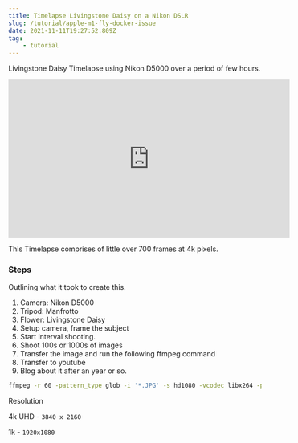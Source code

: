 ```yaml
---
title: Timelapse Livingstone Daisy on a Nikon DSLR
slug: /tutorial/apple-m1-fly-docker-issue
date: 2021-11-11T19:27:52.809Z
tag:
    - tutorial
---
```

Livingstone Daisy Timelapse using Nikon D5000 over a period of few hours.

<iframe width="560" height="315" src="https://www.youtube.com/embed/Yst4UvUhpxo" frameborder="0" allow="accelerometer; picture-in-picture" allowfullscreen></iframe>

This Timelapse comprises of little over 700 frames at 4k pixels.

### Steps

Outlining what it took to create this.

1. Camera: Nikon D5000
2. Tripod: Manfrotto
3. Flower: Livingstone Daisy
4. Setup camera, frame the subject
5. Start interval shooting.
6. Shoot 100s or 1000s of images
7. Transfer the image and run the following ffmpeg command
8. Transfer to youtube
9. Blog about it after an year or so.

```bash
ffmpeg -r 60 -pattern_type glob -i '*.JPG' -s hd1080 -vcodec libx264 -pix_fmt yuv420p tl-1080.mp4
```


Resolution

4k UHD - `3840 x 2160`

1k - `1920x1080`

